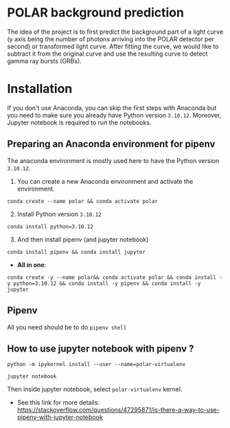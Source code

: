 # POLAR background prediction

The idea of the project is to first predict the background part of a light curve (y axis being the number of photons arriving into the POLAR detector per second) or transformed light curve. After fitting the curve, we would like to subtract it from the original curve and use the resulting curve to detect gamma ray bursts (GRBs).

# Installation
If you don't use Anaconda, you can skip the first steps with Anaconda but you need to make sure you already have Python version `3.10.12`. Moreover, Jupyter notebook is required to run the notebooks. 

## Preparing an Anaconda environment for pipenv

The anaconda environment is mostly used here to have the Python version `3.10.12`.

1. You can create a new Anaconda environment and activate the environment.

```
conda create --name polar && conda activate polar
```

2. Install Python version `3.10.12`

```
conda install python=3.10.12
```

3. And then install pipenv (and jupyter notebook)

```
conda install pipenv && conda install jupyter
```

- **All in one**:
```
conda create -y --name polar&& conda activate polar && conda install -y python=3.10.12 && conda install -y pipenv && conda install -y jupyter 
```

## Pipenv

All you need should be to do `pipenv shell`

## How to use jupyter notebook with pipenv ?

```
python -m ipykernel install --user --name=polar-virtualenv
```

```
jupyter notebook
```
Then inside jupyter notebook, select `polar-virtualenv` kernel.

- See this link for more details: https://stackoverflow.com/questions/47295871/is-there-a-way-to-use-pipenv-with-jupyter-notebook

